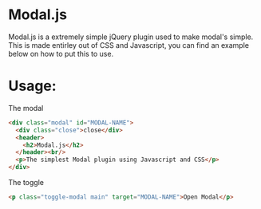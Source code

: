 Modal.js
========
Modal.js is a extremely simple jQuery plugin used to make modal's simple.  This is made entirley out of CSS and Javascript, you can find an example below on how to put this to use.

Usage:
======
The modal
```html
<div class="modal" id="MODAL-NAME">
  <div class="close">close</div>
  <header>
    <h2>Modal.js</h2>
  </header><br/>				    
  <p>The simplest Modal plugin using Javascript and CSS</p>
</div>
```
The toggle
```html
<p class="toggle-modal main" target="MODAL-NAME">Open Modal</p>
```
